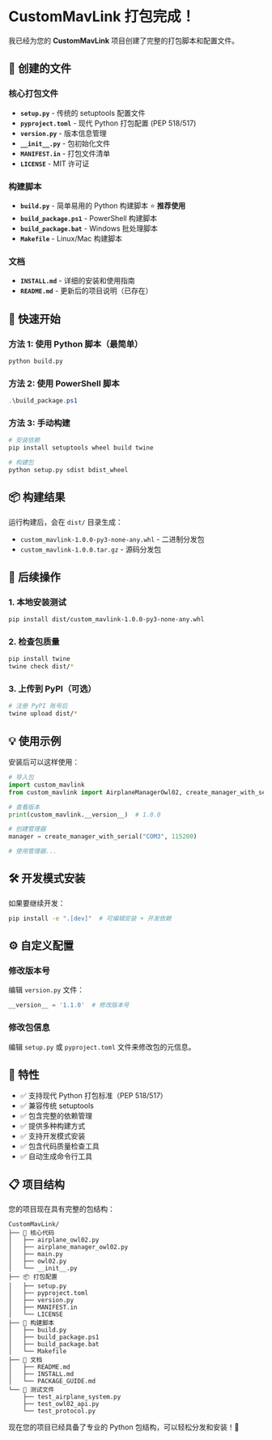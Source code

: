# CustomMavLink 打包完成！

我已经为您的 **CustomMavLink** 项目创建了完整的打包脚本和配置文件。

## 📁 创建的文件

### 核心打包文件
- **`setup.py`** - 传统的 setuptools 配置文件
- **`pyproject.toml`** - 现代 Python 打包配置 (PEP 518/517)
- **`version.py`** - 版本信息管理
- **`__init__.py`** - 包初始化文件
- **`MANIFEST.in`** - 打包文件清单
- **`LICENSE`** - MIT 许可证

### 构建脚本
- **`build.py`** - 简单易用的 Python 构建脚本 ⭐ **推荐使用**
- **`build_package.ps1`** - PowerShell 构建脚本
- **`build_package.bat`** - Windows 批处理脚本
- **`Makefile`** - Linux/Mac 构建脚本

### 文档
- **`INSTALL.md`** - 详细的安装和使用指南
- **`README.md`** - 更新后的项目说明（已存在）

## 🚀 快速开始

### 方法 1: 使用 Python 脚本（最简单）
```bash
python build.py
```

### 方法 2: 使用 PowerShell 脚本
```powershell
.\build_package.ps1
```

### 方法 3: 手动构建
```bash
# 安装依赖
pip install setuptools wheel build twine

# 构建包
python setup.py sdist bdist_wheel
```

## 📦 构建结果

运行构建后，会在 `dist/` 目录生成：
- `custom_mavlink-1.0.0-py3-none-any.whl` - 二进制分发包
- `custom_mavlink-1.0.0.tar.gz` - 源码分发包

## 🔧 后续操作

### 1. 本地安装测试
```bash
pip install dist/custom_mavlink-1.0.0-py3-none-any.whl
```

### 2. 检查包质量
```bash
pip install twine
twine check dist/*
```

### 3. 上传到 PyPI（可选）
```bash
# 注册 PyPI 账号后
twine upload dist/*
```

## 💡 使用示例

安装后可以这样使用：

```python
# 导入包
import custom_mavlink
from custom_mavlink import AirplaneManagerOwl02, create_manager_with_serial

# 查看版本
print(custom_mavlink.__version__)  # 1.0.0

# 创建管理器
manager = create_manager_with_serial("COM3", 115200)

# 使用管理器...
```

## 🛠️ 开发模式安装

如果要继续开发：
```bash
pip install -e ".[dev]"  # 可编辑安装 + 开发依赖
```

## ⚙️ 自定义配置

### 修改版本号
编辑 `version.py` 文件：
```python
__version__ = '1.1.0'  # 修改版本号
```

### 修改包信息
编辑 `setup.py` 或 `pyproject.toml` 文件来修改包的元信息。

## 🎯 特性

- ✅ 支持现代 Python 打包标准（PEP 518/517）
- ✅ 兼容传统 setuptools
- ✅ 包含完整的依赖管理
- ✅ 提供多种构建方式
- ✅ 支持开发模式安装
- ✅ 包含代码质量检查工具
- ✅ 自动生成命令行工具

## 📋 项目结构

您的项目现在具有完整的包结构：

```
CustomMavLink/
├── 🐍 核心代码
│   ├── airplane_owl02.py
│   ├── airplane_manager_owl02.py
│   ├── main.py
│   ├── owl02.py
│   └── __init__.py
├── 📦 打包配置
│   ├── setup.py
│   ├── pyproject.toml
│   ├── version.py
│   ├── MANIFEST.in
│   └── LICENSE
├── 🔧 构建脚本
│   ├── build.py
│   ├── build_package.ps1
│   ├── build_package.bat
│   └── Makefile
├── 📖 文档
│   ├── README.md
│   ├── INSTALL.md
│   └── PACKAGE_GUIDE.md
└── 🧪 测试文件
    ├── test_airplane_system.py
    ├── test_owl02_api.py
    └── test_protocol.py
```

现在您的项目已经具备了专业的 Python 包结构，可以轻松分发和安装！🎉
